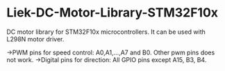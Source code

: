 # Liek-DC-Motor-Library-STM32F10x
DC motor library for STM32F10x microcontrollers. It can be used with L298N motor driver.

->PWM pins for speed control: A0,A1,...,A7 and B0. Other pwm pins does not work.
->Digital pins for direction: All GPIO pins except A15, B3, B4.
